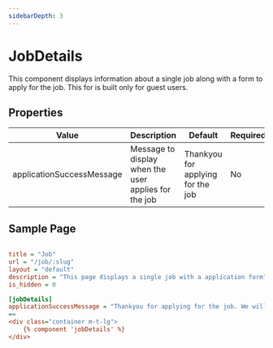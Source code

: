 ```yaml
---
sidebarDepth: 3
---
```


# JobDetails

This component displays information about a single job along with a form to apply for the job. This for is built only for guest users.

## Properties

| Value                     | Description                                          | Default                           | Required |
|---------------------------|------------------------------------------------------|-----------------------------------|----------|
| applicationSuccessMessage | Message to display when the user applies for the job | Thankyou for applying for the job | No       |

## Sample Page

```ini

title = "Job"
url = "/job/:slug"
layout = "default"
description = "This page displays a single job with a application form"
is_hidden = 0

[jobDetails]
applicationSuccessMessage = "Thankyou for applying for the job. We will get back to you shortly"
==
<div class="container m-t-lg">
    {% component 'jobDetails' %}
</div>

```
